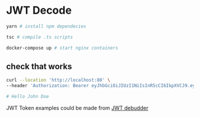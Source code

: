 # JWT Decode

```bash
yarn # install npm dependecies

tsc # compile .ts scripts

docker-compose up # start nginx containers
```

## check that works

```bash
curl --location 'http://localhost:80' \
--header 'Authorization: Bearer eyJhbGciOiJIUzI1NiIsInR5cCI6IkpXVCJ9.eyJzdWIiOiIxMjM0NTY3ODkwIiwibmFtZSI6IkpvaG4gRG9lIiwiaWF0IjoxNTE2MjM5MDIyfQ.SflKxwRJSMeKKF2QT4fwpMeJf36POk6yJV_adQssw5c'

# Hello John Doe
```

JWT Token examples could be made from [JWT debudder](https://jwt.io/)
